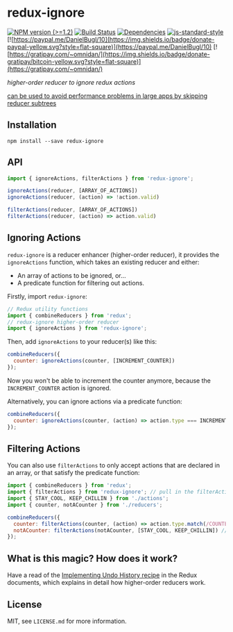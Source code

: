 # redux-ignore

[![NPM version (>=1.2)](https://img.shields.io/npm/v/redux-ignore.svg?style=flat-square)](https://www.npmjs.com/package/redux-ignore) [![Build Status](https://img.shields.io/travis/omnidan/redux-ignore/master.svg?style=flat-square)](https://travis-ci.org/omnidan/redux-ignore) [![Dependencies](https://img.shields.io/david/omnidan/redux-ignore.svg?style=flat-square)](https://david-dm.org/omnidan/redux-ignore) [![js-standard-style](https://img.shields.io/badge/code%20style-standard-brightgreen.svg?style=flat-square)](http://standardjs.com/) [![https://paypal.me/DanielBugl/10](https://img.shields.io/badge/donate-paypal-yellow.svg?style=flat-square)](https://paypal.me/DanielBugl/10) [![https://gratipay.com/~omnidan/](https://img.shields.io/badge/donate-gratipay/bitcoin-yellow.svg?style=flat-square)](https://gratipay.com/~omnidan/)

_higher-order reducer to ignore redux actions_

[can be used to avoid performance problems in large apps by skipping reducer subtrees](https://twitter.com/dan_abramov/status/656049225566920704)


## Installation

```
npm install --save redux-ignore
```


## API

```js
import { ignoreActions, filterActions } from 'redux-ignore';

ignoreActions(reducer, [ARRAY_OF_ACTIONS])
ignoreActions(reducer, (action) => !action.valid)

filterActions(reducer, [ARRAY_OF_ACTIONS])
filterActions(reducer, (action) => action.valid)
```


## Ignoring Actions

`redux-ignore` is a reducer enhancer (higher-order reducer), it provides the
`ignoreActions` function, which takes an existing reducer and either:

- An array of actions to be ignored, or...
- A predicate function for filtering out actions.

Firstly, import `redux-ignore`:

```js
// Redux utility functions
import { combineReducers } from 'redux';
// redux-ignore higher-order reducer
import { ignoreActions } from 'redux-ignore';
```

Then, add `ignoreActions` to your reducer(s) like this:

```js
combineReducers({
  counter: ignoreActions(counter, [INCREMENT_COUNTER])
});
```

Now you won't be able to increment the counter anymore, because the
`INCREMENT_COUNTER` action is ignored.

Alternatively, you can ignore actions via a predicate function:

```js
combineReducers({
  counter: ignoreActions(counter, (action) => action.type === INCREMENT_COUNTER)
});
```


## Filtering Actions

You can also use `filterActions` to only accept actions that are declared in an array, or that satisfy the predicate function:

```js
import { combineReducers } from 'redux';
import { filterActions } from 'redux-ignore'; // pull in the filterActions function
import { STAY_COOL, KEEP_CHILLIN } from './actions';
import { counter, notACounter } from './reducers';

combineReducers({
  counter: filterActions(counter, (action) => action.type.match(/COUNTER$/)), // only run on actions that satisfy the regex
  notACounter: filterActions(notACounter, [STAY_COOL, KEEP_CHILLIN]) // only run for these specific relaxing actions
});

```

## What is this magic? How does it work?

Have a read of the [Implementing Undo History recipe](https://redux.js.org/recipes/implementing-undo-history/)
in the Redux documents, which explains in detail how higher-order reducers work.


## License

MIT, see `LICENSE.md` for more information.
